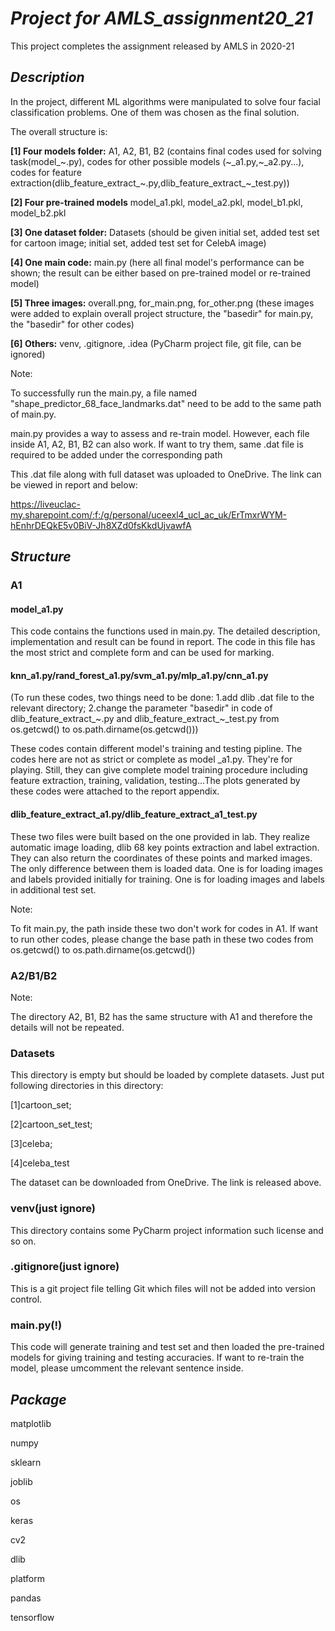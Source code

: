 # _Project for AMLS_assignment20_21_

This project completes the assignment released by AMLS in 2020-21


## _Description_

In the project, different ML algorithms were manipulated to solve four facial classification problems.
One of them was chosen  as the final solution.


The overall structure is:

**[1] Four models folder:** A1, A2, B1, B2 (contains final codes used for solving task(model_~.py), codes for other 
possible models (~_a1.py,~_a2.py...), 
codes for feature extraction(dlib_feature_extract\_~.py,dlib_feature_extract\_~_test.py))

**[2] Four pre-trained models** model_a1.pkl, model_a2.pkl, model_b1.pkl, model_b2.pkl

**[3] One dataset folder:** Datasets (should be given initial set, added test set for cartoon image; initial set, added test set for CelebA image)

**[4] One main code:** main.py (here all final model's performance can be shown; the result can be either based on pre-trained model or re-trained model)

**[5] Three images:** overall.png, for_main.png, for_other.png (these images were added to explain overall project structure, the "basedir" for main.py,
 the "basedir" for other codes)

**[6] Others:** venv, .gitignore, .idea (PyCharm project file, git file, can be ignored) 


Note: 

To successfully run the main.py, a file named "shape_predictor_68_face_landmarks.dat" need to be add to the same
path of main.py.
  
main.py provides a way to assess and re-train model. However, each file inside A1, A2, B1, B2 can also work. If want to try them, same .dat file
is required to be added under the corresponding path

This .dat file along with full dataset was uploaded to OneDrive. The link can be viewed in report and below:

https://liveuclac-my.sharepoint.com/:f:/g/personal/uceexl4_ucl_ac_uk/ErTmxrWYM-hEnhrDEQkE5v0BiV-Jh8XZd0fsKkdUjvawfA

## _Structure_

### A1

#### model_a1.py
This code contains the functions used in main.py. The detailed description, implementation and result
can be found in report. The code in this file has the most strict and complete form and can be used for marking.

#### knn_a1.py/rand_forest_a1.py/svm_a1.py/mlp_a1.py/cnn_a1.py
(To run these codes, two things need to be done: 1.add dlib .dat file to the relevant directory;
2.change the parameter "basedir" in code of dlib_feature_extract_~.py and dlib_feature_extract_~_test.py from os.getcwd() to os.path.dirname(os.getcwd())) 

These codes contain different model's training and testing pipline. The codes here are not as strict or complete as model
_a1.py. They're for playing. Still, they can give complete model training procedure including feature extraction, training, 
validation, testing...The plots generated by these codes were attached to the report appendix.

#### dlib_feature_extract_a1.py/dlib_feature_extract_a1_test.py
These two files were built based on the one provided in lab. They realize automatic image loading, dlib 68 key points 
extraction and label extraction. They can also return the coordinates of these points and marked images. The only difference
between them is loaded data. One is for loading images and labels provided initially for training. One is for loading images
and labels in additional test set.

Note: 

To fit main.py, the path inside these two don't work for codes in A1. If want to run other codes, please change the base 
path in these two codes from os.getcwd() to os.path.dirname(os.getcwd())

### A2/B1/B2
Note:
 
The directory A2, B1, B2 has the same structure with A1 and therefore the details will not be repeated.
### Datasets
This directory is empty but should be loaded by complete datasets. Just put following directories in this directory:

[1]cartoon_set;

[2]cartoon_set_test;

[3]celeba;

[4]celeba_test

The dataset can be downloaded from OneDrive. The link is released above.

### venv(just ignore)
This directory contains some PyCharm project information such license and so on.

### .gitignore(just ignore)
This is a git project file telling Git which files will not be added into version control.

### main.py(!)
This code will generate training and test set and then loaded the pre-trained models for giving training and testing accuracies. 
If want to re-train the model, please umcomment the relevant sentence inside.
## _Package_


matplotlib

numpy

sklearn

joblib

os

keras

cv2

dlib

platform

pandas

tensorflow


